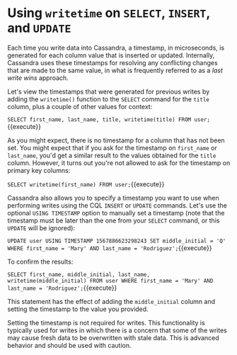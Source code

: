 # Using `writetime` on `SELECT`, `INSERT`, and `UPDATE`

Each time you write data into Cassandra, a timestamp, in microseconds, is generated for each column value that is inserted or updated. Internally, Cassandra uses these timestamps for resolving any conflicting changes that are made to the same value, in what is frequently referred to as a _last write wins_ approach.

Let's view the timestamps that were generated for previous writes by adding the `writetime()` function to the `SELECT` command for the `title` column, plus a couple of other values for context:

`SELECT first_name, last_name, title, writetime(title)
  FROM user;`{{execute}}

As you might expect, there is no timestamp for a column that has not been set. You might expect that if you ask for the timestamp on `first_name` or `last_name`, you'd get a similar result to the values obtained for the `title` column. However, it turns out you're not allowed to ask for the timestamp on primary key columns:

`SELECT writetime(first_name) FROM user;`{{execute}}

Cassandra also allows you to specify a timestamp you want to use when performing writes using the CQL `INSERT` or `UPDATE` commands. Let's use the optional `USING TIMESTAMP` option to manually set a timestamp (note that the timestamp must be later than the one from your `SELECT` command, or this `UPDATE` will be ignored):

`UPDATE user USING TIMESTAMP 1567886623298243
  SET middle_initial = 'Q' WHERE first_name = 'Mary' AND last_name = 'Rodriguez';`{{execute}}
  
To confirm the results:

`SELECT first_name, middle_initial, last_name,
  writetime(middle_initial) FROM user WHERE first_name = 'Mary' AND
  last_name = 'Rodriguez';`{{execute}}

This statement has the effect of adding the `middle_initial` column and setting the timestamp to the value you provided.

Setting the timestamp is not required for writes. This functionality is typically used for writes in which there is a concern that some of the writes may cause fresh data to be overwritten with stale data. This is advanced behavior and should be used with caution.